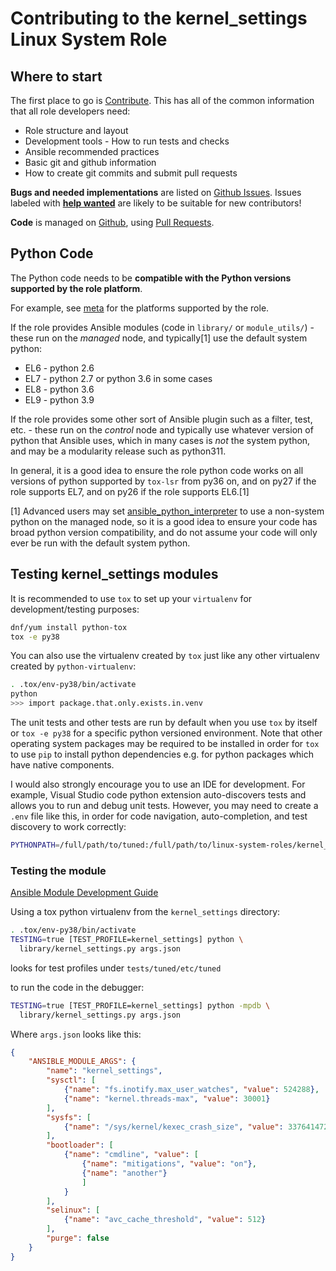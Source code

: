 # Contributing to the kernel_settings Linux System Role

## Where to start

The first place to go is [Contribute](https://linux-system-roles.github.io/contribute.html).
This has all of the common information that all role developers need:

* Role structure and layout
* Development tools - How to run tests and checks
* Ansible recommended practices
* Basic git and github information
* How to create git commits and submit pull requests

**Bugs and needed implementations** are listed on
[Github Issues](https://github.com/linux-system-roles/kernel_settings/issues).
Issues labeled with
[**help wanted**](https://github.com/linux-system-roles/kernel_settings/issues?q=is%3Aissue+is%3Aopen+label%3A%22help+wanted%22)
are likely to be suitable for new contributors!

**Code** is managed on [Github](https://github.com/linux-system-roles/kernel_settings), using
[Pull Requests](https://help.github.com/en/github/collaborating-with-issues-and-pull-requests/about-pull-requests).

## Python Code

The Python code needs to be **compatible with the Python versions supported by
the role platform**.

For example, see [meta](https://github.com/linux-system-roles/kernel_settings/blob/main/meta/main.yml)
for the platforms supported by the role.

If the role provides Ansible modules (code in `library/` or `module_utils/`) -
these run on the *managed* node, and typically[1] use the default system python:

* EL6 - python 2.6
* EL7 - python 2.7 or python 3.6 in some cases
* EL8 - python 3.6
* EL9 - python 3.9

If the role provides some other sort of Ansible plugin such as a filter, test,
etc. - these run on the *control* node and typically use whatever version of
python that Ansible uses, which in many cases is *not* the system python, and
may be a modularity release such as python311.

In general, it is a good idea to ensure the role python code works on all
versions of python supported by `tox-lsr` from py36 on, and on py27 if the role
supports EL7, and on py26 if the role supports EL6.[1]

[1] Advanced users may set
[ansible_python_interpreter](https://docs.ansible.com/ansible/latest/reference_appendices/special_variables.html#term-ansible_python_interpreter)
to use a non-system python on the managed node, so it is a good idea to ensure
your code has broad python version compatibility, and do not assume your code
will only ever be run with the default system python.

## Testing kernel_settings modules

It is recommended to use `tox` to set up your `virtualenv` for
development/testing purposes:

```bash
dnf/yum install python-tox
tox -e py38
```

You can also use the virtualenv created by `tox` just like any
other virtualenv created by `python-virtualenv`:

```bash
. .tox/env-py38/bin/activate
python
>>> import package.that.only.exists.in.venv
```

The unit tests and other tests are run by default when you use `tox` by itself
or `tox -e py38` for a specific python versioned environment.  Note that other
operating system packages may be required to be installed in order for `tox`
to use `pip` to install python dependencies e.g. for python packages which
have native components.

I would also strongly encourage you to use an IDE for development. For example,
Visual Studio code python extension auto-discovers tests and allows you to
run and debug unit tests.  However, you may need to create a `.env` file like
this, in order for code navigation, auto-completion, and test discovery to
work correctly:

```bash
PYTHONPATH=/full/path/to/tuned:/full/path/to/linux-system-roles/kernel_settings/library
```

### Testing the module

[Ansible Module Development Guide](https://docs.ansible.com/ansible/latest/dev_guide/developing_modules_general.html)

Using a tox python virtualenv from the `kernel_settings` directory:

```bash
. .tox/env-py38/bin/activate
TESTING=true [TEST_PROFILE=kernel_settings] python \
  library/kernel_settings.py args.json
```

looks for test profiles under `tests/tuned/etc/tuned`

to run the code in the debugger:

```bash
TESTING=true [TEST_PROFILE=kernel_settings] python -mpdb \
  library/kernel_settings.py args.json
```

Where `args.json` looks like this:

```json
{
    "ANSIBLE_MODULE_ARGS": {
        "name": "kernel_settings",
        "sysctl": [
            {"name": "fs.inotify.max_user_watches", "value": 524288},
            {"name": "kernel.threads-max", "value": 30001}
        ],
        "sysfs": [
            {"name": "/sys/kernel/kexec_crash_size", "value": 337641472}
        ],
        "bootloader": [
            {"name": "cmdline", "value": [
                {"name": "mitigations", "value": "on"},
                {"name": "another"}
                ]
            }
        ],
        "selinux": [
            {"name": "avc_cache_threshold", "value": 512}
        ],
        "purge": false
    }
}
```
